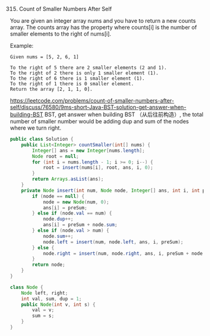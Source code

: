 315. Count of Smaller Numbers After Self 

You are given an integer array nums and you have to return a new counts array. The counts array has the property where counts[i] is the number of smaller elements to the right of nums[i].

Example:
```
Given nums = [5, 2, 6, 1]

To the right of 5 there are 2 smaller elements (2 and 1).
To the right of 2 there is only 1 smaller element (1).
To the right of 6 there is 1 smaller element (1).
To the right of 1 there is 0 smaller element.
Return the array [2, 1, 1, 0].
```
https://leetcode.com/problems/count-of-smaller-numbers-after-self/discuss/76580/9ms-short-Java-BST-solution-get-answer-when-building-BST
BST, get answer when building BST （从后往前构造）, the total number of smaller number would be adding dup and sum of the nodes where we turn right.

```java
public class Solution {
    public List<Integer> countSmaller(int[] nums) {
        Integer[] ans = new Integer[nums.length];
        Node root = null;
        for (int i = nums.length - 1; i >= 0; i--) {
            root = insert(nums[i], root, ans, i, 0);
        }
        return Arrays.asList(ans);
    }
    private Node insert(int num, Node node, Integer[] ans, int i, int preSum) {
        if (node == null) {
            node = new Node(num, 0);
            ans[i] = preSum;
        } else if (node.val == num) {
            node.dup++;
            ans[i] = preSum + node.sum;
        } else if (node.val > num) {
            node.sum++;
            node.left = insert(num, node.left, ans, i, preSum);
        } else {
            node.right = insert(num, node.right, ans, i, preSum + node.dup + node.sum);
        }
        return node;
    }
}

class Node {
    Node left, right;
    int val, sum, dup = 1;
    public Node(int v, int s) {
        val = v;
        sum = s;
    }
}
```
